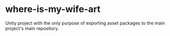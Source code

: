 # where-is-my-wife-art
Unity project with the only purpose of exporting asset packages to the main project's main repository.
